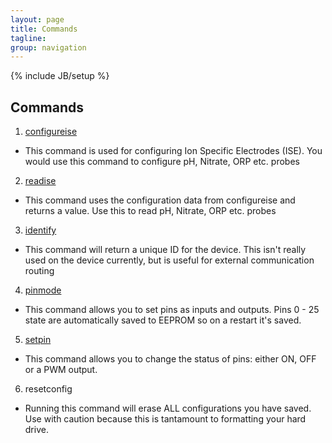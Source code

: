 ```yaml
---
layout: page
title: Commands 
tagline: 
group: navigation
---
```

{% include JB/setup %}

##  Commands
1. [configureise](/configureise.html)
  - This command is used for configuring Ion Specific Electrodes (ISE). You would use this command to configure pH, Nitrate, ORP etc. probes
2. [readise](/readise.html)
  - This command uses the configuration data from configureise and returns a value. Use this to read pH, Nitrate, ORP etc. probes
3. [identify](/identify.html)
  - This command will return a unique ID for the device. This isn't really used on the device currently, but is useful for external communication routing
4. [pinmode](/pinmode.html)
  - This command allows you to set pins as inputs and outputs. Pins 0 - 25 state are automatically saved to EEPROM so on a restart it's saved.
5. [setpin](/setpin.html)
  - This command allows you to change the status of pins: either ON, OFF or a PWM output.
6. resetconfig
  - Running this command will erase ALL configurations you have saved. Use with caution because this is tantamount to formatting your hard drive.
